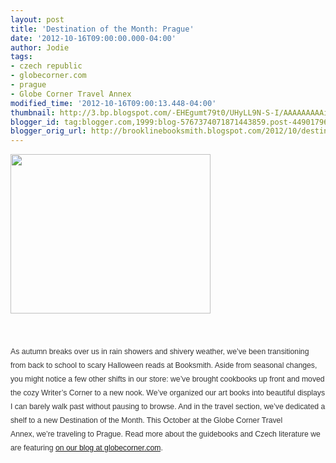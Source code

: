 ```yaml
---
layout: post
title: 'Destination of the Month: Prague'
date: '2012-10-16T09:00:00.000-04:00'
author: Jodie
tags:
- czech republic
- globecorner.com
- prague
- Globe Corner Travel Annex
modified_time: '2012-10-16T09:00:13.448-04:00'
thumbnail: http://3.bp.blogspot.com/-EHEgumt79t0/UHyLL9N-S-I/AAAAAAAAAiI/6XwOEZp91iY/s72-c/unbearable_title_graphic.jpg
blogger_id: tag:blogger.com,1999:blog-5767374071871443859.post-4490179697798807084
blogger_orig_url: http://brooklinebooksmith.blogspot.com/2012/10/destination-of-month-prague.html
---
```


<div class="separator" style="clear: both; text-align: center;"><a href="http://3.bp.blogspot.com/-EHEgumt79t0/UHyLL9N-S-I/AAAAAAAAAiI/6XwOEZp91iY/s1600/unbearable_title_graphic.jpg" imageanchor="1" style="clear: left; float: left; margin-bottom: 1em; margin-right: 1em; text-align: center;"><img border="0" height="255" src="http://3.bp.blogspot.com/-EHEgumt79t0/UHyLL9N-S-I/AAAAAAAAAiI/6XwOEZp91iY/s320/unbearable_title_graphic.jpg" width="320" /></a></div><span style="background-color: white; color: #333333; font-family: Verdana, Tahoma, Arial, serif; font-size: 12.222222328186035px; line-height: 21.870370864868164px;"><br /></span><span style="background-color: white; color: #333333; font-family: Verdana, Tahoma, Arial, serif; font-size: 12.222222328186035px; line-height: 21.870370864868164px;"><br /></span><span style="background-color: white; color: #333333; font-family: Verdana, Tahoma, Arial, serif; font-size: 12.222222328186035px; line-height: 21.870370864868164px;"><br /></span><span style="background-color: white; color: #333333; font-family: Verdana, Tahoma, Arial, serif; font-size: 12.222222328186035px; line-height: 21.870370864868164px;"><br /></span><span style="background-color: white; color: #333333; font-family: Verdana, Tahoma, Arial, serif; font-size: 12.222222328186035px; line-height: 21.870370864868164px;"><br /></span><span style="background-color: white; color: #333333; font-family: Verdana, Tahoma, Arial, serif; font-size: 12.222222328186035px; line-height: 21.870370864868164px;"><br /></span><span style="background-color: white; color: #333333; font-family: Verdana, Tahoma, Arial, serif; font-size: 12.222222328186035px; line-height: 21.870370864868164px;"><br /></span><span style="background-color: white; color: #333333; font-family: Verdana, Tahoma, Arial, serif; font-size: 12.222222328186035px; line-height: 21.870370864868164px;"><br /></span><span style="background-color: white; color: #333333; font-family: Verdana, Tahoma, Arial, serif; font-size: 12.222222328186035px; line-height: 21.870370864868164px;"><br /></span><span style="background-color: white; color: #333333; font-family: Verdana, Tahoma, Arial, serif; font-size: 12.222222328186035px; line-height: 21.870370864868164px;"><br /></span><span style="background-color: white; color: #333333; font-family: Verdana, Tahoma, Arial, serif; font-size: 12.222222328186035px; line-height: 21.870370864868164px;"><br /></span><span style="background-color: white; color: #333333; font-family: Verdana, Tahoma, Arial, serif; font-size: 12.222222328186035px; line-height: 21.870370864868164px;"><br /></span><span style="background-color: white; color: #333333; font-family: Verdana, Tahoma, Arial, serif; font-size: 12.222222328186035px; line-height: 21.870370864868164px;"><br /></span><span style="background-color: white; color: #333333; font-family: Verdana, Tahoma, Arial, serif; font-size: 12.222222328186035px; line-height: 21.870370864868164px;"><br /></span><span style="background-color: white; color: #333333; font-family: Verdana, Tahoma, Arial, serif; font-size: 12.222222328186035px; line-height: 21.870370864868164px;">As autumn breaks over us in rain showers and shivery weather, we’ve been transitioning from back to school to scary Halloween reads at Booksmith. Aside from seasonal changes, you might notice a few other shifts in our store: we’ve brought cookbooks up front and moved the cozy Writer’s Corner to a new nook. We’ve organized our art books into beautiful displays I can barely walk past without pausing to browse. And in the travel section, we’ve dedicated a shelf to a new Destination of the Month. This October at the Globe Corner Travel Annex,&nbsp;we’re traveling to Prague. Read more about the guidebooks and Czech literature we are featuring </span><a href="http://globecornerbookstore.com/blogs/" style="font-family: Verdana, Tahoma, Arial, serif; font-size: 12.222222328186035px; line-height: 21.870370864868164px;">on our blog at globecorner.com</a><span style="background-color: white; color: #333333; font-family: Verdana, Tahoma, Arial, serif; font-size: 12.222222328186035px; line-height: 21.870370864868164px;">.&nbsp;</span>